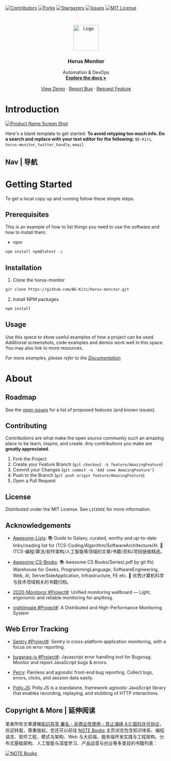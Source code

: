 [![Contributors][contributors-shield]][contributors-url]
[![Forks][forks-shield]][forks-url]
[![Stargazers][stars-shield]][stars-url]
[![Issues][issues-shield]][issues-url]
[![MIT License][license-shield]][license-url]

<!-- PROJECT LOGO -->
<br />
<p align="center">
  <a href="https://github.com/BE-Kits/horus-monitor">
    <img src="https://s2.ax1x.com/2020/03/08/3zDTv8.md.png" alt="Logo" width="80" height="80">
  </a>

  <h3 align="center">Horus Monitor</h3>

  <p align="center">
    Automation & DevOps
    <br />
    <a href="https://github.com/BE-Kits/horus-monitor"><strong>Explore the docs »</strong></a>
    <br />
    <br />
    <a href="https://github.com/BE-Kits/horus-monitor">View Demo</a>
    ·
    <a href="https://github.com/BE-Kits/horus-monitor/issues">Report Bug</a>
    ·
    <a href="https://github.com/BE-Kits/horus-monitor/issues">Request Feature</a>
  </p>
</p>

<!-- ABOUT THE PROJECT -->

# Introduction

[![Product Name Screen Shot](https://s2.ax1x.com/2020/01/06/lr2YdJ.md.png)](https://example.com)

Here's a blank template to get started:
**To avoid retyping too much info. Do a search and replace with your text editor for the following:**
`BE-Kits`, `horus-monitor`, `twitter_handle`, `email`

## Nav | 导航

# Getting Started

To get a local copy up and running follow these simple steps.

## Prerequisites

This is an example of how to list things you need to use the software and how to install them.

- npm

```sh
npm install npm@latest -g
```

## Installation

1. Clone the horus-monitor

```sh
git clone https://github.com/BE-Kits/horus-monitor.git
```

2. Install NPM packages

```sh
npm install
```

<!-- USAGE EXAMPLES -->

## Usage

Use this space to show useful examples of how a project can be used. Additional screenshots, code examples and demos work well in this space. You may also link to more resources.

_For more examples, please refer to the [Documentation](https://example.com)_

# About

<!-- ROADMAP -->

## Roadmap

See the [open issues](https://github.com/BE-Kits/horus-monitor/issues) for a list of proposed features (and known issues).

<!-- CONTRIBUTING -->

## Contributing

Contributions are what make the open source community such an amazing place to be learn, inspire, and create. Any contributions you make are **greatly appreciated**.

1. Fork the Project
2. Create your Feature Branch (`git checkout -b feature/AmazingFeature`)
3. Commit your Changes (`git commit -m 'Add some AmazingFeature'`)
4. Push to the Branch (`git push origin feature/AmazingFeature`)
5. Open a Pull Request

<!-- LICENSE -->

## License

Distributed under the MIT License. See `LICENSE` for more information.

<!-- ACKNOWLEDGEMENTS -->

## Acknowledgements

- [Awesome-Lists](https://github.com/wx-chevalier/Awesome-Lists): 📚 Guide to Galaxy, curated, worthy and up-to-date links/reading list for ITCS-Coding/Algorithm/SoftwareArchitecture/AI. 💫 ITCS-编程/算法/软件架构/人工智能等领域的文章/书籍/资料/项目链接精选。

- [Awesome-CS-Books](https://github.com/wx-chevalier/Awesome-CS-Books): :books: Awesome CS Books/Series(.pdf by git lfs) Warehouse for Geeks, ProgrammingLanguage, SoftwareEngineering, Web, AI, ServerSideApplication, Infrastructure, FE etc. :dizzy: 优秀计算机科学与技术领域相关的书籍归档。

- [2020-Monitoror #Project#](https://github.com/monitoror/monitoror): Unified monitoring wallboard — Light, ergonomic and reliable monitoring for anything.

- [nightingale #Project#](https://github.com/didi/nightingale): A Distributed and High-Performance Monitoring System

## Web Error Tracking

- [Sentry #Project#](https://github.com/getsentry/sentry): Sentry is cross-platform application monitoring, with a focus on error reporting.

- [bugsnag-js #Project#](https://github.com/bugsnag/bugsnag-js): Javascript error handling tool for Bugsnag. Monitor and report JavaScript bugs & errors. 

- [Perry](https://github.com/perry-js/perry): Painless and agnostic front-end bug reporting. Collect logs, errors, clicks, and session data easily.

- [Polly.JS](https://github.com/Netflix/pollyjs): Polly.JS is a standalone, framework-agnostic JavaScript library that enables recording, replaying, and stubbing of HTTP interactions. 

## Copyright & More | 延伸阅读

笔者所有文章遵循[知识共享 署名 - 非商业性使用 - 禁止演绎 4.0 国际许可协议](https://creativecommons.org/licenses/by-nc-nd/4.0/deed.zh)，欢迎转载，尊重版权。您还可以前往 [NGTE Books](https://ng-tech.icu/books/) 主页浏览包含知识体系、编程语言、软件工程、模式与架构、Web 与大前端、服务端开发实践与工程架构、分布式基础架构、人工智能与深度学习、产品运营与创业等多类目的书籍列表：

[![NGTE Books](https://s2.ax1x.com/2020/01/18/19uXtI.png)](https://ng-tech.icu/books/)

<!-- MARKDOWN LINKS & IMAGES -->
<!-- https://www.markdownguide.org/basic-syntax/#reference-style-links -->

[contributors-shield]: https://img.shields.io/github/contributors/BE-Kits/horus-monitor.svg?style=flat-square
[contributors-url]: https://github.com/BE-Kits/horus-monitor/graphs/contributors
[forks-shield]: https://img.shields.io/github/forks/BE-Kits/horus-monitor.svg?style=flat-square
[forks-url]: https://github.com/BE-Kits/horus-monitor/network/members
[stars-shield]: https://img.shields.io/github/stars/BE-Kits/horus-monitor.svg?style=flat-square
[stars-url]: https://github.com/BE-Kits/horus-monitor/stargazers
[issues-shield]: https://img.shields.io/github/issues/BE-Kits/horus-monitor.svg?style=flat-square
[issues-url]: https://github.com/BE-Kits/horus-monitor/issues
[license-shield]: https://img.shields.io/github/license/BE-Kits/horus-monitor.svg?style=flat-square
[license-url]: https://github.com/BE-Kits/horus-monitor/blob/master/LICENSE.txt
